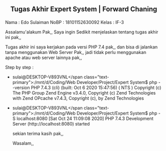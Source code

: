 <link rel="stylesheet" href="https://stackpath.bootstrapcdn.com/bootstrap/4.5.0/css/bootstrap.min.css"
  integrity="sha384-9aIt2nRpC12Uk9gS9baDl411NQApFmC26EwAOH8WgZl5MYYxFfc+NcPb1dKGj7Sk" crossorigin="anonymous">

## <p align="center" class="font-weight-bolder">Tugas Akhir Expert System | Forward Chaning</p>

Nama : Edo Sulaiman
NoBP : 18101152630092
Kelas : IF-3

Assalamu'alakum Pak,,
Saya ingin Sedikit menjelaskan tentang tugas akhir ini pak,,

Tugas akhir ini saya kerjakan pada versi PHP 7.4 pak,,
dan bisa di jalankan tanpa menggunakan Web Server Pak,,
jadi tidak perlu menggunakan apache atau web server lainnya pak,,

Step by step :

- <span class="text-success">sulai@DESKTOP-V893VNL</span class="text-primary"><span>:/mnt/d/Coding/Web Developer/Project/Expert System$</span> php --version
  PHP 7.4.3 (cli) (built: Oct 6 2020 15:47:56) ( NTS )
  Copyright (c) The PHP Group
  Zend Engine v3.4.0, Copyright (c) Zend Technologies
  with Zend OPcache v7.4.3, Copyright (c), by Zend Technologies

- <span class="text-success">sulai@DESKTOP-V893VNL</span class="text-primary"><span>:/mnt/d/Coding/Web Developer/Project/Expert System$</span> php -S localhost:8080
  [Sat Oct 24 11:09:08 2020] PHP 7.4.3 Development Server (http://localhost:8080) started

  sekian terima kasih pak,,

  Wasalam,,
